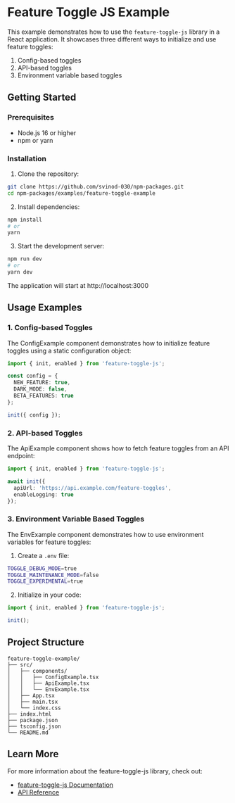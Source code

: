 # Feature Toggle JS Example

This example demonstrates how to use the `feature-toggle-js` library in a React application. It showcases three different ways to initialize and use feature toggles:

1. Config-based toggles
2. API-based toggles
3. Environment variable based toggles

## Getting Started

### Prerequisites

- Node.js 16 or higher
- npm or yarn

### Installation

1. Clone the repository:
```bash
git clone https://github.com/svinod-030/npm-packages.git
cd npm-packages/examples/feature-toggle-example
```

2. Install dependencies:
```bash
npm install
# or
yarn
```

3. Start the development server:
```bash
npm run dev
# or
yarn dev
```

The application will start at http://localhost:3000

## Usage Examples

### 1. Config-based Toggles

The ConfigExample component demonstrates how to initialize feature toggles using a static configuration object:

```typescript
import { init, enabled } from 'feature-toggle-js';

const config = {
  NEW_FEATURE: true,
  DARK_MODE: false,
  BETA_FEATURES: true
};

init({ config });
```

### 2. API-based Toggles

The ApiExample component shows how to fetch feature toggles from an API endpoint:

```typescript
import { init, enabled } from 'feature-toggle-js';

await init({ 
  apiUrl: 'https://api.example.com/feature-toggles',
  enableLogging: true 
});
```

### 3. Environment Variable Based Toggles

The EnvExample component demonstrates how to use environment variables for feature toggles:

1. Create a `.env` file:
```bash
TOGGLE_DEBUG_MODE=true
TOGGLE_MAINTENANCE_MODE=false
TOGGLE_EXPERIMENTAL=true
```

2. Initialize in your code:
```typescript
import { init, enabled } from 'feature-toggle-js';

init();
```

## Project Structure

```
feature-toggle-example/
├── src/
│   ├── components/
│   │   ├── ConfigExample.tsx
│   │   ├── ApiExample.tsx
│   │   └── EnvExample.tsx
│   ├── App.tsx
│   ├── main.tsx
│   └── index.css
├── index.html
├── package.json
├── tsconfig.json
└── README.md
```

## Learn More

For more information about the feature-toggle-js library, check out:
- [feature-toggle-js Documentation](https://github.com/svinod-030/npm-packages/tree/main/packages/feature-toggle-js)
- [API Reference](https://github.com/svinod-030/npm-packages/tree/main/packages/feature-toggle-js#api-reference) 